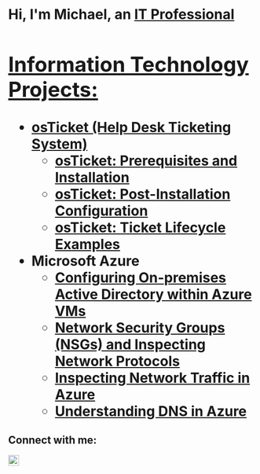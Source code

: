 <h1>Hi, I'm Michael, an <a href="https://linkedin.com/in/Michael-Tai-Davis">IT Professional

<h2> Information Technology Projects:</h2>

- <b>osTicket (Help Desk Ticketing System)</b>
  - [osTicket: Prerequisites and Installation](https://github.com/MikeyDeei/osticket-prereqs)
  - [osTicket: Post-Installation Configuration](https://github.com/MikeyDeei/post-install-config)
  - [osTicket: Ticket Lifecycle Examples](https://github.com/MikeyDeei/ticket-lifecycle)
- <b>Microsoft Azure</b>
  - [Configuring On-premises Active Directory within Azure VMs](https://github.com/MikeyDeei/configure-ad)
  - [Network Security Groups (NSGs) and Inspecting Network Protocols](https://github.com/MikeyDeei/azure-network-protocols)
  - [Inspecting Network Traffic in Azure](https://github.com/MikeyDeei/Inspecting-Network-Traffic-in-Azure)
  - [Understanding DNS in Azure](https://github.com/MikeyDeei/Understanding-DNS-in-Azure)

<h2>Connect with me:</h2>

[<img align="left" alt="Josh | LinkedIn" width="22px" src="https://cdn.jsdelivr.net/npm/simple-icons@v3/icons/linkedin.svg" />][linkedin]

[linkedin]: https://linkedin.com/in/Michael-Tai-Davis
